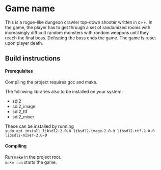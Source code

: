 # Game name

This is a rogue-like dungeon crawler top-down shooter written in c++.
In the game, the player has to get through a set of randomized rooms with increasingly difficult random monsters with random weapons until they reach the final boss.
Defeating the boss ends the game.
The game is reset upon player death.


## Build instructions

#### Prerequisites

Compiling the project requires gcc and make.

The following libraries also to be installed
on your system:

- sdl2
- sdl2_image
- sdl2_ttf
- sdl2_mixer

These can be installed by running  
`sudo apt install libsdl2-2.0-0 libsdl2-image-2.0-0 libsdl2-ttf-2.0-0 libsdl2-mixer-2.0-0`

#### Compiling

Run `make` in the project root.  
`make run` starts the game.
